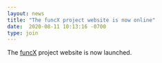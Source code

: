 ```yaml
---
layout: news
title: "The funcX project website is now online"
date:  2020-08-11 10:13:16 -0700
type: join
---
```


The [funcX](https://funcx.org/) project website is now launched.